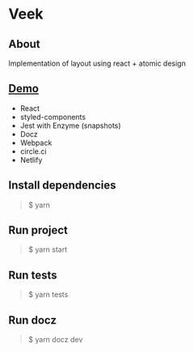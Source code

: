 # Veek

## About
Implementation of layout using react + atomic design

## [Demo](https://veek.netlify.com)

* React
* styled-components
* Jest with Enzyme (snapshots)
* Docz
* Webpack
* circle.ci
* Netlify

## Install dependencies
> $ yarn

## Run project
> $ yarn start

## Run tests
> $ yarn tests

## Run docz
> $ yarn docz dev
